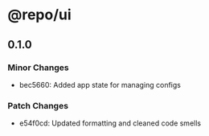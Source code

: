 # @repo/ui

## 0.1.0

### Minor Changes

- bec5660: Added app state for managing configs

### Patch Changes

- e54f0cd: Updated formatting and cleaned code smells
